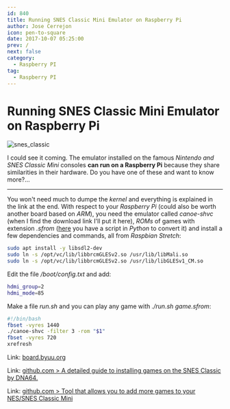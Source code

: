 ```yaml
---
id: 840
title: Running SNES Classic Mini Emulator on Raspberry Pi
author: Jose Cerrejon
icon: pen-to-square
date: 2017-10-07 05:25:00
prev: /
next: false
category:
  - Raspberry PI
tag:
  - Raspberry PI
---
```


# Running SNES Classic Mini Emulator on Raspberry Pi

![snes_classic](/images/2017/10/snes_classic.png)

I could see it coming. The emulator installed on the famous *Nintendo and SNES Classic Mini* consoles **can run on a Raspberry Pi** because they share similarities in their hardware. Do you have one of these and want to know more?...

- - -
You won't need much to dumpe the *kernel* and everything is explained in the link at the end. With respect to your *Raspberry Pi* (could also be worth another board based on *ARM*), you need the emulator called *canoe-shvc* (when I find the download link I'll put it here), *ROMs* of games with extension *.sfrom* ([here](https://gist.github.com/anpage/4834433944a2875ee6d4cbb5786c6bf7) you have a script in *Python* to convert it) and install a few dependencies and commands, all from *Raspbian Stretch*:

```bash
sudo apt install -y libsdl2-dev
sudo ln -s /opt/vc/lib/libbrcmGLESv2.so /usr/lib/libMali.so
sudo ln -s /opt/vc/lib/libbrcmGLESv2.so /usr/lib/libGLESv1_CM.so
```

Edit the file */boot/config.txt* and add:

```bash
hdmi_group=2
hdmi_mode=85
```

Make a file *run.sh* and you can play any game with *./run.sh game.sfrom*:

```bash
#!/bin/bash
fbset -vyres 1440
./canoe-shvc -filter 3 -rom "$1"
fbset -vyres 720
xrefresh
```

Link: [board.byuu.org](https://board.byuu.org/viewtopic.php?f=16&t=1823)

Link: [github.com > A detailed guide to installing games on the SNES Classic by DNA64.](https://github.com/DNA64/SuperHakchi/)

Link: [github.com > Tool that allows you to add more games to your NES/SNES Classic Mini](https://github.com/ClusterM/hakchi2)